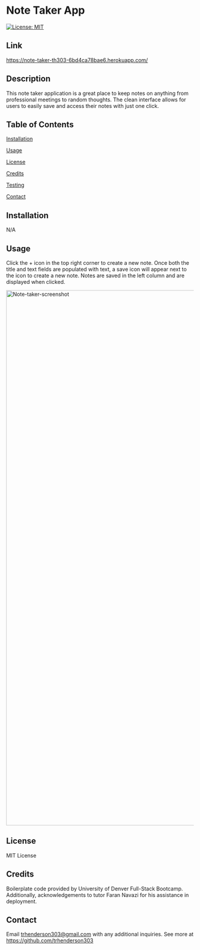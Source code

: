 # Note Taker App
[![License: MIT](https://img.shields.io/badge/License-MIT-yellow.svg)](https://opensource.org/licenses/MIT)

## Link 
https://note-taker-th303-6bd4ca78bae6.herokuapp.com/

## Description
This note taker application is a great place to keep notes on anything from professional meetings to random thoughts. The clean interface allows for users to easily save and access their notes with just one click. 

## Table of Contents
[Installation](#installation)

[Usage](#usage)

[License](#license)

[Credits](#credits)

[Testing](#testing)

[Contact](#contact)

## Installation
N/A

## Usage
Click the + icon in the top right corner to create a new note. Once both the title and text fields are populated with text, a save icon will appear next to the icon to create a new note. Notes are saved in the left column and are displayed when clicked.

<img width="1436" alt="Note-taker-screenshot" src="https://github.com/trhenderson303/note-taker/assets/132783253/9555d5ef-29b6-4b1d-9315-61b274b19f3d">


## License
MIT License

## Credits
Boilerplate code provided by University of Denver Full-Stack Bootcamp. Additionally, acknowledgements to tutor Faran Navazi for his assistance in deployment.


## Contact
Email trhenderson303@gmail.com with any additional inquiries.
See more at https://github.com/trhenderson303
